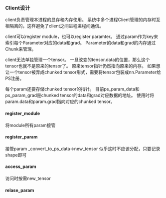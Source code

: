 ### Client设计
client负责管理本进程的显存和内存使用。
系统中多个进程Client管理的内存时互相隔离的，这样避免了client之间进程进程间通信。

client可以register module，也可以register paramter。
通过param作为key来索引每个Parameter对应的data和grad。
Parameter的data和grad的内存通过Chunk来管理。

client无法单独管理一个tensor。
一旦改变的tensor.data的位置，那么这个tensor也就不是原来的tensor了。
原来tensor指针仍然指向原来的内存。
如果想让一个tensor被弄成chunked tensor形式，需要将tensor包装成nn.Parameter给PS注册。

每个param还要存储chunked tensor的指针。
目前ps_param_data和ps_param_grad是chunked tensor的data和grad对应数据的地址。
使用时将param.data和param.grad指向对应的chunked tensor。


#### register_module
将module所有param接管

#### register_param
接管param
_convert_to_ps_data->new_tensor
似乎这时不应该分配，只要记录shape即可

#### access_param
访问时按需new_tensor

#### relase_param
